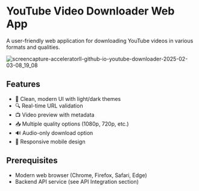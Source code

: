 # YouTube Video Downloader Web App

A user-friendly web application for downloading YouTube videos in various formats and qualities.

![screencapture-acceleratorll-github-io-youtube-downloader-2025-02-03-08_19_08](https://github.com/user-attachments/assets/1b10c1ee-6767-4ab5-83d6-72b9a2ccb57b)

## Features

- 🎨 Clean, modern UI with light/dark themes
- 🔍 Real-time URL validation
- 📺 Video preview with metadata
- 📥 Multiple quality options (1080p, 720p, etc.)
- 🔊 Audio-only download option
- 📱 Responsive mobile design

## Prerequisites

- Modern web browser (Chrome, Firefox, Safari, Edge)
- Backend API service (see API Integration section)
